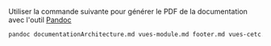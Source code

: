 Utiliser la commande suivante pour générer le PDF de la documentation avec l'outil [Pandoc](https://pandoc.org)
```bash
pandoc documentationArchitecture.md vues-module.md footer.md vues-cetc.md footer.md vues-allocation.md footer.md oa1.md footer.md  oa2.md footer.md cu01.md footer.md cu02.md footer.md cu03.md footer.md cu04.md footer.md cu05.md footer.md cu06.md footer.md cu07.md footer.md cu08.md footer.md cu09.md footer.md cu10.md footer.md AQ-disponibilite.md footer.md AQ-modifiabilite.md footer.md AQ-performance.md footer.md AQ-securite.md footer.md AQ-testabilite.md footer.md AQ-usabilite.md footer.md AQ-interoperabilite.md footer.md -o documentationArchitecture.pdf && open documentationArchitecture.pdf
```
